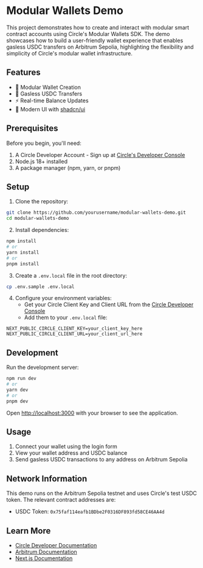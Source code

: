 # Modular Wallets Demo

This project demonstrates how to create and interact with modular smart contract accounts using Circle's Modular Wallets SDK. The demo showcases how to build a user-friendly wallet experience that enables gasless USDC transfers on Arbitrum Sepolia, highlighting the flexibility and simplicity of Circle's modular wallet infrastructure.

## Features

- 🔐 Modular Wallet Creation
- 💸 Gasless USDC Transfers
- ⚡ Real-time Balance Updates
- 🎨 Modern UI with [shadcn/ui](https://ui.shadcn.com/)

## Prerequisites

Before you begin, you'll need:

1. A Circle Developer Account - Sign up at [Circle's Developer Console](https://console.circle.com/)
2. Node.js 18+ installed
3. A package manager (npm, yarn, or pnpm)

## Setup

1. Clone the repository:
```bash
git clone https://github.com/yourusername/modular-wallets-demo.git
cd modular-wallets-demo
```

2. Install dependencies:
```bash
npm install
# or
yarn install
# or
pnpm install
```

3. Create a `.env.local` file in the root directory:
```bash
cp .env.sample .env.local
```

4. Configure your environment variables:
   - Get your Circle Client Key and Client URL from the [Circle Developer Console](https://console.circle.com/)
   - Add them to your `.env.local` file:
```
NEXT_PUBLIC_CIRCLE_CLIENT_KEY=your_client_key_here
NEXT_PUBLIC_CIRCLE_CLIENT_URL=your_client_url_here
```

## Development

Run the development server:

```bash
npm run dev
# or
yarn dev
# or
pnpm dev
```

Open [http://localhost:3000](http://localhost:3000) with your browser to see the application.

## Usage

1. Connect your wallet using the login form
2. View your wallet address and USDC balance
3. Send gasless USDC transactions to any address on Arbitrum Sepolia

## Network Information

This demo runs on the Arbitrum Sepolia testnet and uses Circle's test USDC token. The relevant contract addresses are:

- USDC Token: `0x75faf114eafb1BDbe2F0316DF893fd58CE46AA4d`

## Learn More

- [Circle Developer Documentation](https://developers.circle.com/)
- [Arbitrum Documentation](https://docs.arbitrum.io/)
- [Next.js Documentation](https://nextjs.org/docs)
